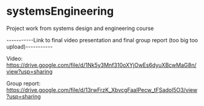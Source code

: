# systemsEngineering
Project work from systems design and engineering course

-----------Link to final video presentation and final group report (too big too upload)-----------

Video: https://drive.google.com/file/d/1Nk5y3Mnf310oXYjOwEs6dyuXBcwMaG8n/view?usp=sharing 

Group report: https://drive.google.com/file/d/13rwFrzK_XbvcgFaaIPecw_tFSadol5O3/view?usp=sharing 
